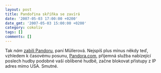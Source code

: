 ```yaml
---
layout: post
title: Pandořina skříňka se zavírá
date: '2007-05-03 17:00:00 +0200'
date_gmt: '2007-05-03 15:00:00 +0200'
category: cokoliv
tags: []
comments: []
---
```

<p>Tak <em>nám</em> <a href="http://broadcaster.pandora.com/dm?id=FFBFFC43D75DFB395B7DCDFC6995BAB1050542759970026E">zabili Pandoru</a>, paní Müllerová. Nejspíš plus mínus někdy teď, vzhledem k časovému posunu, <a href="http://pandora.com/">Pandora.com</a>, příjemná služba nabízející poslech hudby podobné vaší oblíbené hudbě, začne blokovat přístupy z IP adres mimo USA. Smutné.</p>
